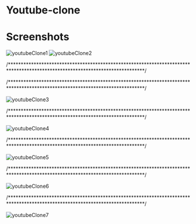 # Youtube-clone

# Screenshots
![youtubeClone1](https://user-images.githubusercontent.com/70272985/142850033-9a5cc64b-e025-4804-9096-bd408688ec66.png)                                          ![youtubeClone2](https://user-images.githubusercontent.com/70272985/142850042-a5397cf1-2d40-4252-acdb-a4e4977c0cc7.png)


/*****************************************************************************************************************************/







/*****************************************************************************************************************************/

![youtubeClone3](https://user-images.githubusercontent.com/70272985/142850050-cd8aa80a-27c8-4a6e-b627-08a2a3a40acf.png)


/*****************************************************************************************************************************/

![youtubeClone4](https://user-images.githubusercontent.com/70272985/142850056-96879f69-0f03-496b-9879-910471d61319.png)



/*****************************************************************************************************************************/

![youtubeClone5](https://user-images.githubusercontent.com/70272985/142850064-3123d915-ef0e-4a5d-b56d-386f25e9327b.png)


/*****************************************************************************************************************************/

![youtubeClone6](https://user-images.githubusercontent.com/70272985/142850073-8a98bb0b-68e0-4341-ae17-f3b52f9f44c6.png)

/*****************************************************************************************************************************/


![youtubeClone7](https://user-images.githubusercontent.com/70272985/142850080-56dcb434-1a52-46f3-b791-13f4789630d5.png)
